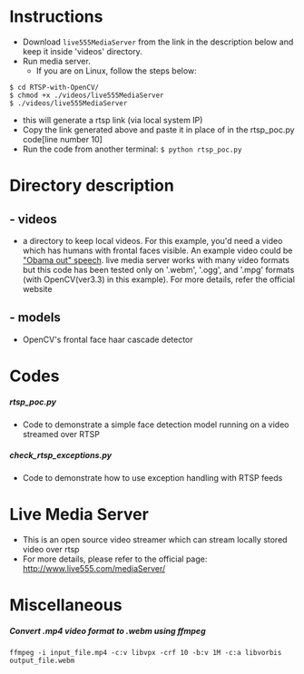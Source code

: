 # Instructions

- Download `live555MediaServer` from the link in the description below and keep it inside 'videos' directory.
- Run media server. 
    - If you are on Linux, follow the steps below:
```
$ cd RTSP-with-OpenCV/
$ chmod +x ./videos/live555MediaServer
$ ./videos/live555MediaServer
```

- this will generate a rtsp link (via local system IP)
- Copy the link generated above and paste it in place of <rtsp-url> in the rtsp_poc.py code[line number 10]
- Run the code from another terminal: 
`$ python rtsp_poc.py`

# Directory description 
## - videos
- a directory to keep local videos. For this example, you'd need a video which has humans with frontal faces visible. An example video could be ["Obama out" speech](https://www.youtube.com/watch?v=NxFkEj7KPC0). live media server works with many video formats but this code has been tested only on '.webm', '.ogg', and '.mpg' formats (with OpenCV(ver3.3) in this example). For more details, refer the official website

## - models
- OpenCV's frontal face haar cascade detector

# Codes
##### rtsp_poc.py
- Code to demonstrate a simple face detection model running on a video streamed over RTSP

##### check_rtsp_exceptions.py
- Code to demonstrate how to use exception handling with RTSP feeds

# Live Media Server
- This is an open source video streamer which can stream locally stored video over rtsp
- For more details, please refer to the official page: http://www.live555.com/mediaServer/

# Miscellaneous
##### Convert .mp4 video format to .webm using ffmpeg

`ffmpeg -i input_file.mp4 -c:v libvpx -crf 10 -b:v 1M -c:a libvorbis output_file.webm`